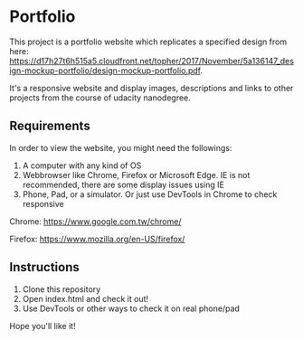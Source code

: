 # Portfolio

This project is a portfolio website which replicates a specified design from here: https://d17h27t6h515a5.cloudfront.net/topher/2017/November/5a136147_design-mockup-portfolio/design-mockup-portfolio.pdf.

It's a responsive website and display images, descriptions and links to other projects from the course of udacity nanodegree.

## Requirements

In order to view the website, you might need the followings:

  1. A computer with any kind of OS
  2. Webbrowser like Chrome, Firefox or Microsoft Edge. IE is not recommended, there are some display issues using IE
  3. Phone, Pad, or a simulator. Or just use DevTools in Chrome to check responsive

Chrome: https://www.google.com.tw/chrome/

Firefox: https://www.mozilla.org/en-US/firefox/

## Instructions

  1. Clone this repository
  2. Open index.html and check it out!
  3. Use DevTools or other ways to check it on real phone/pad

Hope you'll like it!
